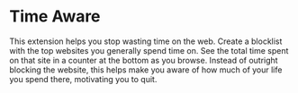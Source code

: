 # Time Aware

This extension helps you stop wasting time on the web.
Create a blocklist with the top websites you generally spend time on.
See the total time spent on that site in a counter at the bottom as you browse.
Instead of outright blocking the website, this helps make you aware of how much of your life you spend there, motivating you to quit.



